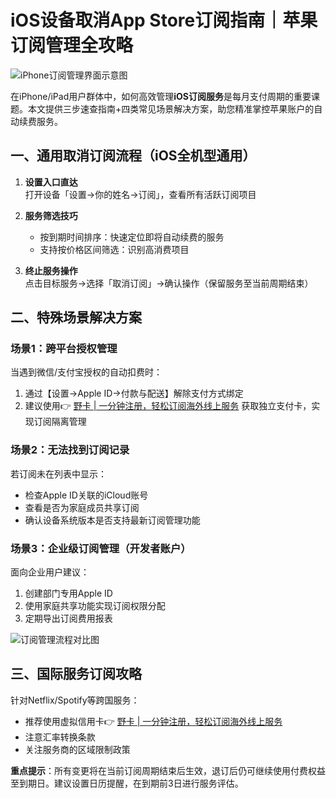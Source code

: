 # iOS设备取消App Store订阅指南｜苹果订阅管理全攻略

![iPhone订阅管理界面示意图](https://bbtdd.com/wp-content/uploads/img/7733899150177.webp)

在iPhone/iPad用户群体中，如何高效管理**iOS订阅服务**是每月支付周期的重要课题。本文提供三步速查指南+四类常见场景解决方案，助您精准掌控苹果账户的自动续费服务。

## 一、通用取消订阅流程（iOS全机型通用）

1. **设置入口直达**  
   打开设备「设置→你的姓名→订阅」，查看所有活跃订阅项目

2. **服务筛选技巧**  
   - 按到期时间排序：快速定位即将自动续费的服务
   - 支持按价格区间筛选：识别高消费项目

3. **终止服务操作**  
   点击目标服务→选择「取消订阅」→确认操作（保留服务至当前周期结束）

## 二、特殊场景解决方案

### 场景1：跨平台授权管理
当遇到微信/支付宝授权的自动扣费时：
1. 通过【设置→Apple ID→付款与配送】解除支付方式绑定
2. 建议使用👉 [野卡 | 一分钟注册，轻松订阅海外线上服务](https://bbtdd.com/yeka) 获取独立支付卡，实现订阅隔离管理

### 场景2：无法找到订阅记录
若订阅未在列表中显示：
- 检查Apple ID关联的iCloud账号
- 查看是否为家庭成员共享订阅
- 确认设备系统版本是否支持最新订阅管理功能

### 场景3：企业级订阅管理（开发者账户）
面向企业用户建议：
1. 创建部门专用Apple ID
2. 使用家庭共享功能实现订阅权限分配
3. 定期导出订阅费用报表

![订阅管理流程对比图](https://bbtdd.com/wp-content/uploads/img/43011003068438.webp)

## 三、国际服务订阅攻略
针对Netflix/Spotify等跨国服务：
- 推荐使用虚拟信用卡👉 [野卡 | 一分钟注册，轻松订阅海外线上服务](https://bbtdd.com/yeka)
- 注意汇率转换条款
- 关注服务商的区域限制政策

**重点提示**：所有变更将在当前订阅周期结束后生效，退订后仍可继续使用付费权益至到期日。建议设置日历提醒，在到期前3日进行服务评估。